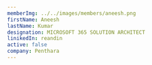 ```yaml
---
memberImg: ../../images/members/aneesh.png
firstName: Aneesh
lastName: Kumar
designation: MICROSOFT 365 SOLUTION ARCHITECT
linikedIn: reandin
active: false
company: Penthara
---
```

